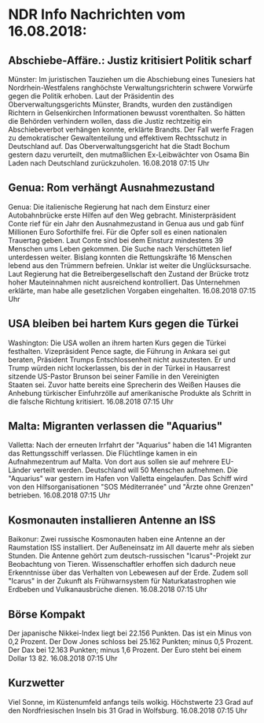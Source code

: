 # NDR Info Nachrichten vom 16.08.2018:


## Abschiebe-Affäre.: Justiz kritisiert Politik scharf
Münster:	Im juristischen Tauziehen um die Abschiebung eines Tunesiers hat Nordrhein-Westfalens ranghöchste Verwaltungsrichterin schwere Vorwürfe gegen die Politik erhoben. Laut der Präsidentin des Oberverwaltungsgerichts Münster, Brandts, wurden den zuständigen Richtern in Gelsenkirchen Informationen bewusst vorenthalten. So hätten die Behörden verhindern wollen, dass die Justiz rechtzeitig ein Abschiebeverbot verhängen konnte, erklärte Brandts. Der Fall werfe Fragen zu demokratischer Gewaltenteilung und effektivem Rechtsschutz in Deutschland auf. Das Oberverwaltungsgericht hat die Stadt Bochum gestern dazu verurteilt, den mutmaßlichen Ex-Leibwächter von Osama Bin Laden nach Deutschland zurückzuholen. 16.08.2018 07:15 Uhr 

## Genua: Rom verhängt Ausnahmezustand
Genua: Die italienische Regierung hat nach dem Einsturz einer Autobahnbrücke erste Hilfen auf den Weg gebracht. Ministerpräsident Conte rief für ein Jahr den Ausnahmezustand in Genua aus und gab fünf Millionen Euro Soforthilfe frei. Für die Opfer soll es einen nationalen Trauertag geben. Laut Conte sind bei dem Einsturz mindestens 39 Menschen ums Leben gekommen. Die Suche nach Verschütteten lief unterdessen weiter. Bislang konnten die Rettungskräfte 16 Menschen lebend aus den Trümmern befreien. Unklar ist weiter die Unglücksursache. Laut Regierung hat die Betreibergesellschaft den Zustand der Brücke trotz hoher Mauteinnahmen nicht ausreichend kontrolliert. Das Unternehmen erklärte, man habe alle gesetzlichen Vorgaben eingehalten. 16.08.2018 07:15 Uhr 

## USA bleiben bei hartem Kurs gegen die Türkei
Washington: 	Die USA wollen an ihrem harten Kurs gegen die Türkei festhalten. Vizepräsident Pence sagte, die Führung in Ankara sei gut beraten, Präsident Trumps Entschlossenheit nicht auszutesten. Er und Trump würden nicht lockerlassen, bis der in der Türkei in Hausarrest sitzende US-Pastor Brunson bei seiner Familie in den Vereinigten Staaten sei. Zuvor hatte bereits eine Sprecherin des Weißen Hauses die Anhebung türkischer Einfuhrzölle auf amerikanische Produkte als Schritt in die falsche Richtung kritisiert. 16.08.2018 07:15 Uhr 

## Malta: Migranten verlassen die "Aquarius"
Valletta: Nach der erneuten Irrfahrt der "Aquarius" haben die 141 Migranten das Rettungsschiff verlassen. Die Flüchtlinge kamen in ein Aufnahmezentrum auf Malta. Von dort aus sollen sie auf mehrere EU-Länder verteilt werden. Deutschland will 50 Menschen aufnehmen. Die "Aquarius" war gestern im Hafen von Valletta eingelaufen. Das Schiff wird von den Hilfsorganisationen "SOS Méditerranée" und "Ärzte ohne Grenzen" betrieben. 16.08.2018 07:15 Uhr 

## Kosmonauten installieren Antenne an ISS
Baikonur: Zwei russische Kosmonauten haben eine Antenne an der Raumstation ISS installiert. Der Außeneinsatz im All dauerte mehr als sieben Stunden. Die Antenne gehört zum deutsch-russischen "Icarus"-Projekt zur Beobachtung von Tieren. Wissenschaftler erhoffen sich dadurch neue Erkenntnisse über das Verhalten von Lebewesen auf der Erde. Zudem soll "Icarus" in der Zukunft als Frühwarnsystem für Naturkatastrophen wie Erdbeben und Vulkanausbrüche dienen. 16.08.2018 07:15 Uhr 

## Börse Kompakt
Der japanische Nikkei-Index liegt bei 22.156 Punkten. Das ist ein Minus von 0,2 Prozent. Der Dow Jones schloss bei 25.162 Punkten; minus 0,5 Prozent. Der Dax bei 12.163 Punkten; minus 1,6 Prozent. Der Euro steht bei einem Dollar 13 82. 16.08.2018 07:15 Uhr 

## Kurzwetter
Viel Sonne, im Küstenumfeld anfangs teils wolkig. Höchstwerte 23 Grad auf den Nordfriesischen Inseln bis 31 Grad in Wolfsburg. 16.08.2018 07:15 Uhr 
